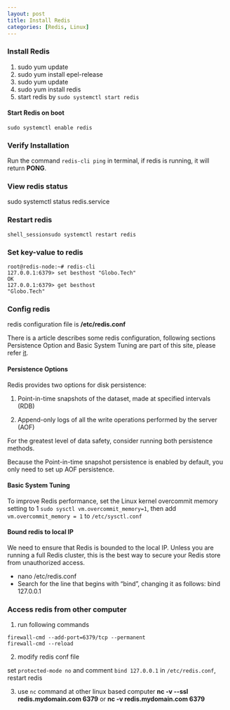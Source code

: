 ```yaml
---
layout: post
title: Install Redis
categories: [Redis, Linux]
---
```


### Install Redis

  1. sudo yum update
  2. sudo yum install epel-release
  3. sudo yum update
  4. sudo yum install redis
  5. start redis by `sudo systemctl start redis`
  
#### Start Redis on boot

  ```shell_session
  sudo systemctl enable redis
  ```
  
### Verify Installation

  Run the command `redis-cli ping` in terminal, if redis is running, it will return **PONG**.
  
### View redis status

  sudo systemctl status redis.service
  
### Restart redis

  ```shell_sessionsudo systemctl restart redis```
  
### Set key-value to redis

  ```shell_session
  root@redis-node:~# redis-cli
  127.0.0.1:6379> set besthost "Globo.Tech"
  OK
  127.0.0.1:6379> get besthost
  "Globo.Tech"
  ```
  
### Config redis

  redis configuration file is **/etc/redis.conf**
  
  There is a article describes some redis configuration, following sections Persistence Option and Basic System Tuning 
  are part of this site, please refer [it](https://linode.com/docs/databases/redis/install-and-configure-redis-on-centos-7/).
  
#### Persistence Options
  
  Redis provides two options for disk persistence:
  
  1. Point-in-time snapshots of the dataset, made at specified intervals (RDB)
  
  2. Append-only logs of all the write operations performed by the server (AOF)
  
  For the greatest level of data safety, consider running both persistence methods. 
  
  Because the Point-in-time snapshot persistence is enabled by default, you only need to set up AOF persistence.
  
#### Basic System Tuning

  To improve Redis performance, set the Linux kernel overcommit memory setting to 1 `sudo sysctl vm.overcommit_memory=1`,
  then add `vm.overcommit_memory = 1` to `/etc/sysctl.conf`
  
#### Bound redis to local IP

  We need to ensure that Redis is bounded to the local IP. Unless you are running a full Redis cluster, this is the best way 
  to secure your Redis store from unauthorized access.

  - nano /etc/redis.conf
  - Search for the line that begins with “bind”, changing it as follows: bind 127.0.0.1
  
### Access redis from other computer

  1. run following commands
  
  ```shell_session
  firewall-cmd --add-port=6379/tcp --permanent
  firewall-cmd --reload
  ```
  
  2. modify redis conf file
  
   set `protected-mode no` and comment `bind 127.0.0.1` in `/etc/redis.conf`, restart redis
   
  3. use `nc` command at other linux based computer
   **nc -v --ssl redis.mydomain.com 6379** or **nc -v redis.mydomain.com 6379**
